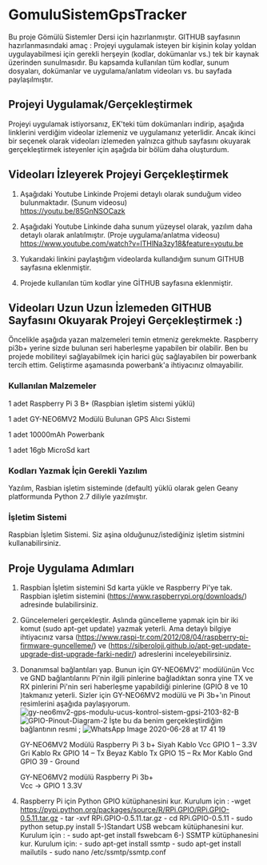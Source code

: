 # GomuluSistemGpsTracker
Bu proje Gömülü Sistemler Dersi için hazırlanmıştır.
GITHUB sayfasının hazırlanmasındaki amaç   : Projeyi uygulamak isteyen bir kişinin kolay yoldan uygulayabilmesi için gerekli herşeyin (kodlar, dokümanlar vs.) tek bir kaynak üzerinden sunulmasıdır. Bu kapsamda kullanılan tüm kodlar, sunum dosyaları, dokümanlar ve uygulama/anlatım videoları vs. bu sayfada paylaşılmıştır.

## Projeyi Uygulamak/Gerçekleştirmek
Projeyi uygulamak istiyorsanız, EK'teki tüm dokümanları indirip, aşağıda linklerini verdiğim videolar izlemeniz ve uygulamanız yeterlidir. Ancak ikinci bir seçenek olarak videoları izlemeden yalnızca github sayfasını okuyarak gerçekleştirmek isteyenler için aşağıda bir bölüm daha oluşturdum.

## Videoları İzleyerek Projeyi Gerçekleştirmek

1. Aşağıdaki Youtube Linkinde Projemi detaylı olarak sunduğum video bulunmaktadır. (Sunum videosu)                                     
https://youtu.be/85GnNSOCazk

2. Aşağıdaki Youtube Linkinde daha sunum yüzeysel olarak, yazılım daha detaylı olarak anlatılmıştır. (Proje uygulama/anlatma videosu)
https://www.youtube.com/watch?v=lTHlNa3zy18&feature=youtu.be

3. Yukarıdaki linkini paylaştığım videolarda kullandığım sunum GITHUB sayfasına eklenmiştir.

4. Projede kullanılan tüm kodlar yine GİTHUB sayfasına eklenmiştir.



## Videoları Uzun Uzun İzlemeden  GITHUB Sayfasını Okuyarak Projeyi Gerçekleştirmek :)
Öncelikle aşağıda yazan malzemeleri temin etmeniz gerekmekte. Raspberry pi3b+ yerine sizde bulunan seri haberleşme yapabilen bir  olabilir. Ben bu projede mobiliteyi sağlayabilmek için harici güç sağlayabilen bir powerbank tercih ettim. Geliştirme aşamasında powerbank'a ihtiyacınız olmayabilir.

### Kullanılan Malzemeler

1 adet Raspberry Pi 3 B+ (Raspbian işletim sistemi yüklü)

1 adet GY-NEO6MV2 Modülü Bulunan GPS Alıcı Sistemi

1 adet 10000mAh Powerbank

1 adet 16gb MicroSd kart

### Kodları Yazmak İçin Gerekli Yazılım
Yazılım, Rasbian işletim sisteminde (default) yüklü olarak gelen Geany platformunda Python 2.7 diliyle yazılmıştır.

### İşletim Sistemi
Raspbian İşletim Sistemi. Siz aşina olduğunuz/istediğiniz işletim sistmini kullanabilirsiniz.

## Proje Uygulama Adımları
1. Raspbian İşletim sistemini Sd karta yükle ve Raspberry Pi'ye tak. Raspbian işletim sistemini (https://www.raspberrypi.org/downloads/) adresinde bulabilirsiniz. 

2. Güncelemeleri gerçekleştir. Aslında güncelleme yapmak için bir iki komut (sudo apt-get update) yazmak yeterli. Ama detaylı bilgiye ihtiyacınız varsa (https://www.raspi-tr.com/2012/08/04/raspberry-pi-firmware-guncelleme/) ve (https://siberoloji.github.io/apt-get-update-upgrade-dist-upgrade-farki-nedir/) adreslerini inceleyebilirsiniz.

3. Donanımsal bağlantıları yap. Bunun için GY-NEO6MV2' modülünün Vcc ve GND bağlantılarını Pi'nin ilgili pinlerine bağladıktan sonra yine TX ve RX pinlerini  Pi'nin seri haberleşme yapabildiği pinlerine (GPIO 8 ve 10 )takmanız yeterli.
Sizler için GY-NEO6MV2 modülü ve Pi 3b+'ın Pinout resimlerini aşağıda paylaşıyorum.
![gy-neo6mv2-gps-modulu-ucus-kontrol-sistem-gpsi-2103-82-B](https://user-images.githubusercontent.com/64988971/85951275-cd48e580-b96a-11ea-992e-9a7066cb3bd2.jpg)
![GPIO-Pinout-Diagram-2](https://user-images.githubusercontent.com/64988971/85951278-cf12a900-b96a-11ea-859f-c6f9ac24b8cf.png)
İşte bu da benim gerçekleştirdiğim bağlantının resmi ;
![WhatsApp Image 2020-06-28 at 17 41 19](https://user-images.githubusercontent.com/64988971/85951459-00d83f80-b96c-11ea-8444-eb3bd8583101.jpeg)


	GY-NEO6MV2 Modülü	Raspberry Pi 3 b+
Siyah Kablo	Vcc	GPIO 1 – 3.3V
Gri Kablo	Rx	GPIO 14 – Tx
Beyaz Kablo	Tx	GPIO 15 – Rx
Mor Kablo	Gnd	GPIO 39 - Ground

    GY-NEO6MV2 modülü       Raspberry Pi 3b+           
    Vcc              ->     GPIO 1 3.3V

4. Raspberry Pi için Python GPIO kütüphanesini kur.
    Kurulum için :
        -wget https://pypi.python.org/packages/source/R/RPi.GPIO/RPi.GPIO-0.5.11.tar.gz
        - tar -xvf RPi.GPIO-0.5.11.tar.gz
        - cd RPi.GPIO-0.5.11
        - sudo python setup.py install
5-)Standart USB webcam kütüphanesini kur.
    Kurulum için :
        - sudo apt-get install fswebcam
6-) SSMTP kütüphanesini kur.
    Kurulum için:
        - sudo apt-get install ssmtp
        - sudo apt-get install mailutils
        - sudo nano /etc/ssmtp/ssmtp.conf



